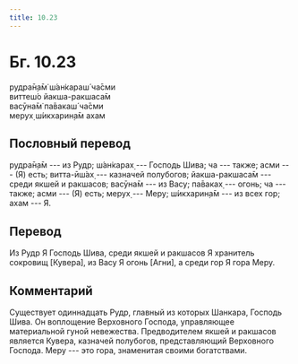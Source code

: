 ```yaml
---
title: 10.23
---
```


# Бг. 10.23
рудра̄н̣а̄м̇ ш́ан̇караш́ ча̄сми<br/>
виттеш́о йакша-ракшаса̄м<br/>
васӯна̄м̇ па̄вакаш́ ча̄сми<br/>
мерух̣ ш́икхарин̣а̄м ахам
## Пословный перевод

рудра̄н̣а̄м --- из Рудр; ш́ан̇карах̣ --- Господь Шива; ча --- также; асми ---
(Я) есть; витта-ӣш́ах̣ --- казначей полубогов; йакша-ракшаса̄м --- среди
якшей и ракшасов; васӯна̄м --- из Васу; па̄ваках̣ --- огонь; ча --- также;
асми --- (Я) есть; мерух̣ --- Меру; ш́икхарин̣а̄м --- из всех гор; ахам ---
Я.

## Перевод

Из Рудр Я Господь Шива, среди якшей и ракшасов Я хранитель сокровищ
\[Кувера\], из Васу Я огонь \[Агни\], а среди гор Я гора Меру.

## Комментарий

Существует одиннадцать Рудр, главный из которых Шанкара, Господь Шива.
Он воплощение Верховного Господа, управляющее материальной гуной
невежества. Предводителем якшей и ракшасов является Кувера, казначей
полубогов, представляющий Верховного Господа. Меру --- это гора,
знаменитая своими богатствами.

